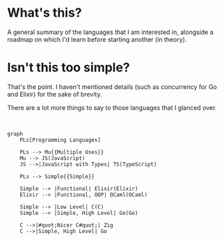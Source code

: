 # What's this?

A general summary of the languages that I am interested in, alongside a roadmap on which I'd learn before starting another (in theory).

# Isn't this too simple?

That's the point. I haven't mentioned details (such as concurrency for Go and Elixir) for the sake of brevity.

There are a lot more things to say to those languages that I glanced over.

<br>

```mermaid
graph
	PLs[Programming Languages]

	PLs --> Mu{{Multiple Uses}}
	Mu --> JS(JavaScript)
	JS -->|JavaScript with Types| TS(TypeScript)

	PLs --> Simple{{Simple}}

    Simple --> |Functional| Elixir(Elixir)
	Elixir --> |Functional, OOP| OCaml(OCaml)
	
	Simple --> |Low Level| C(C)
	Simple --> |Simple, High Level| Go(Go)

	C -->|#quot;Nicer C#quot;| Zig
	C -->|Simple, High Level| Go
```
